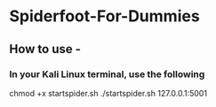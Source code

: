 # Spiderfoot-For-Dummies

## How to use -
### In your Kali Linux terminal, use the following

chmod +x startspider.sh
./startspider.sh 127.0.0.1:5001
